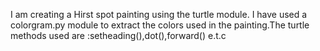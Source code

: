 I am creating  a Hirst spot painting using the turtle module. I have used a colorgram.py module to extract the colors used in the painting.The turtle methods used are :setheading(),dot(),forward() e.t.c
